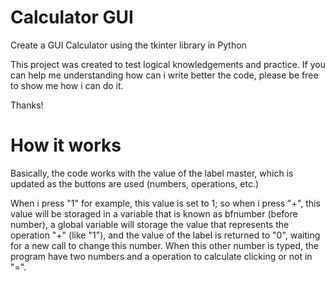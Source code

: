 # Calculator GUI

Create a GUI Calculator using the tkinter library in Python

This project was created to test logical knowledgements and practice. If you can help me understanding how can i write better the code, please be free to show me how i can do it.

Thanks!

# How it works

Basically, the code works with the value of the label master, which is updated as the buttons are used (numbers, operations, etc.)

When i press "1" for example, this value is set to 1; so when i press "+", this value will be storaged in a variable that is known as bfnumber (before number), a global variable will storage the value that represents the operation "+" (like "1"), and the value of the label is returned to "0", waiting for a new call to change this number. When this other number is typed, the program have two numbers and a operation to calculate clicking or not in "=".
